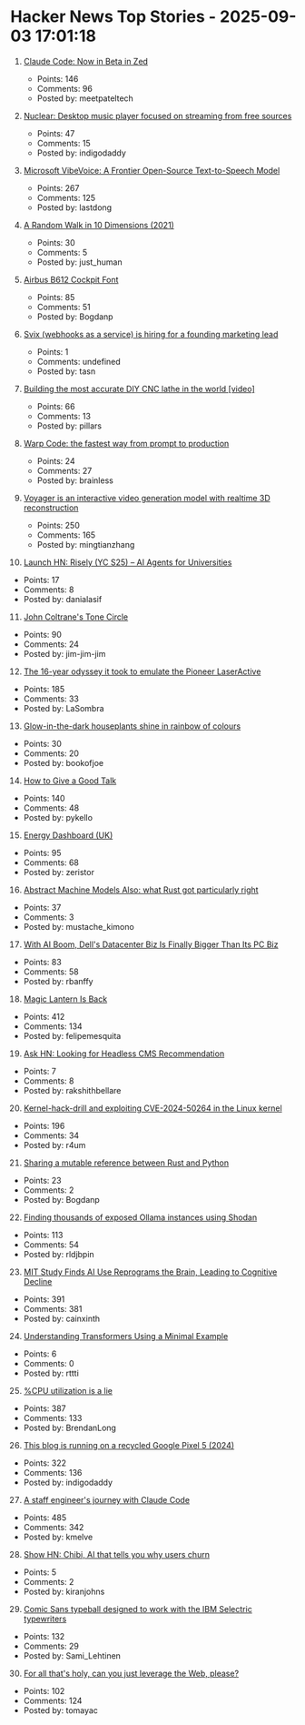 # Hacker News Top Stories - 2025-09-03 17:01:18

1. [Claude Code: Now in Beta in Zed](https://zed.dev/blog/claude-code-via-acp)
   - Points: 146
   - Comments: 96
   - Posted by: meetpateltech

2. [Nuclear: Desktop music player focused on streaming from free sources](https://github.com/nukeop/nuclear)
   - Points: 47
   - Comments: 15
   - Posted by: indigodaddy

3. [Microsoft VibeVoice: A Frontier Open-Source Text-to-Speech Model](https://microsoft.github.io/VibeVoice/)
   - Points: 267
   - Comments: 125
   - Posted by: lastdong

4. [A Random Walk in 10 Dimensions (2021)](https://galileo-unbound.blog/2021/06/28/a-random-walk-in-10-dimensions/)
   - Points: 30
   - Comments: 5
   - Posted by: just_human

5. [Airbus B612 Cockpit Font](https://github.com/polarsys/b612)
   - Points: 85
   - Comments: 51
   - Posted by: Bogdanp

6. [Svix (webhooks as a service) is hiring for a founding marketing lead](https://www.svix.com/careers/?ashby_jid=ca9d34d5-94c9-4729-836a-423725ee8b22)
   - Points: 1
   - Comments: undefined
   - Posted by: tasn

7. [Building the most accurate DIY CNC lathe in the world [video]](https://www.youtube.com/watch?v=vEr2CJruwEM)
   - Points: 66
   - Comments: 13
   - Posted by: pillars

8. [Warp Code: the fastest way from prompt to production](https://www.warp.dev/blog/introducing-warp-code-prompt-to-prod)
   - Points: 24
   - Comments: 27
   - Posted by: brainless

9. [Voyager is an interactive video generation model with realtime 3D reconstruction](https://github.com/Tencent-Hunyuan/HunyuanWorld-Voyager)
   - Points: 250
   - Comments: 165
   - Posted by: mingtianzhang

10. [Launch HN: Risely (YC S25) – AI Agents for Universities](undefined)
   - Points: 17
   - Comments: 8
   - Posted by: danialasif

11. [John Coltrane's Tone Circle](https://roelsworld.eu/blog-saxophone/coltrane-tone-circle/)
   - Points: 90
   - Comments: 24
   - Posted by: jim-jim-jim

12. [The 16-year odyssey it took to emulate the Pioneer LaserActive](https://www.readonlymemo.com/this-is-the-first-the-16-year-odyssey-of-time-money-wrong-turns-and-frustration-it-took-to-finally-emulate-the-pioneer-laseractive/)
   - Points: 185
   - Comments: 33
   - Posted by: LaSombra

13. [Glow-in-the-dark houseplants shine in rainbow of colours](https://www.nature.com/articles/d41586-025-02740-2)
   - Points: 30
   - Comments: 20
   - Posted by: bookofjoe

14. [How to Give a Good Talk](https://blog.sigplan.org/2025/03/31/how-to-give-a-good-talk/)
   - Points: 140
   - Comments: 48
   - Posted by: pykello

15. [Energy Dashboard (UK)](https://www.energydashboard.co.uk/map)
   - Points: 95
   - Comments: 68
   - Posted by: zeristor

16. [Abstract Machine Models Also: what Rust got particularly right](https://dr-knz.net/abstract-machine-models.html)
   - Points: 37
   - Comments: 3
   - Posted by: mustache_kimono

17. [With AI Boom, Dell's Datacenter Biz Is Finally Bigger Than Its PC Biz](https://www.nextplatform.com/2025/08/29/with-ai-boom-dells-datacenter-biz-is-finally-bigger-than-its-pc-biz/)
   - Points: 83
   - Comments: 58
   - Posted by: rbanffy

18. [Magic Lantern Is Back](https://www.magiclantern.fm/forum/index.php?topic=27315.0)
   - Points: 412
   - Comments: 134
   - Posted by: felipemesquita

19. [Ask HN: Looking for Headless CMS Recommendation](undefined)
   - Points: 7
   - Comments: 8
   - Posted by: rakshithbellare

20. [Kernel-hack-drill and exploiting CVE-2024-50264 in the Linux kernel](https://a13xp0p0v.github.io/2025/09/02/kernel-hack-drill-and-CVE-2024-50264.html)
   - Points: 196
   - Comments: 34
   - Posted by: r4um

21. [Sharing a mutable reference between Rust and Python](https://blog.lilyf.org/posts/python-mutable-reference/)
   - Points: 23
   - Comments: 2
   - Posted by: Bogdanp

22. [Finding thousands of exposed Ollama instances using Shodan](https://blogs.cisco.com/security/detecting-exposed-llm-servers-shodan-case-study-on-ollama)
   - Points: 113
   - Comments: 54
   - Posted by: rldjbpin

23. [MIT Study Finds AI Use Reprograms the Brain, Leading to Cognitive Decline](https://publichealthpolicyjournal.com/mit-study-finds-artificial-intelligence-use-reprograms-the-brain-leading-to-cognitive-decline/)
   - Points: 391
   - Comments: 381
   - Posted by: cainxinth

24. [Understanding Transformers Using a Minimal Example](https://rti.github.io/gptvis/)
   - Points: 6
   - Comments: 0
   - Posted by: rttti

25. [%CPU utilization is a lie](https://www.brendanlong.com/cpu-utilization-is-a-lie.html)
   - Points: 387
   - Comments: 133
   - Posted by: BrendanLong

26. [This blog is running on a recycled Google Pixel 5 (2024)](https://blog.ctms.me/posts/2024-08-29-running-this-blog-on-a-pixel-5/)
   - Points: 322
   - Comments: 136
   - Posted by: indigodaddy

27. [A staff engineer's journey with Claude Code](https://www.sanity.io/blog/first-attempt-will-be-95-garbage)
   - Points: 485
   - Comments: 342
   - Posted by: kmelve

28. [Show HN: Chibi, AI that tells you why users churn](https://chibi.sh)
   - Points: 5
   - Comments: 2
   - Posted by: kiranjohns

29. [Comic Sans typeball designed to work with the IBM Selectric typewriters](https://www.printables.com/model/441233-comic-sans-typeball-for-the-ibm-selectric-typewrit)
   - Points: 132
   - Comments: 29
   - Posted by: Sami_Lehtinen

30. [For all that's holy, can you just leverage the Web, please?](https://blog.tomayac.com/2025/09/03/for-all-thats-holy-can-you-just-leverage-the-web-please/)
   - Points: 102
   - Comments: 124
   - Posted by: tomayac

